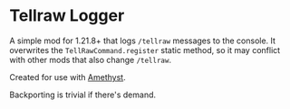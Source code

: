# Tellraw Logger

A simple mod for 1.21.8+ that logs `/tellraw` messages to the console. It overwrites the `TellRawCommand.register` static method, so it may conflict with other mods that also change `/tellraw`.

Created for use with [Amethyst](https://github.com/kinderhead/Amethyst).

Backporting is trivial if there's demand.
